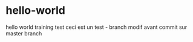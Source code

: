 # hello-world
hello world training test
ceci est un test - branch modif avant commit sur master branch
